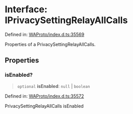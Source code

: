 # Interface: IPrivacySettingRelayAllCalls

Defined in: [WAProto/index.d.ts:35569](https://github.com/Fokusdotid/Baileys/blob/982cc5b3c62bfc7b56d2f8f8427b6c1a2dda856f/WAProto/index.d.ts#L35569)

Properties of a PrivacySettingRelayAllCalls.

## Properties

### isEnabled?

> `optional` **isEnabled**: `null` \| `boolean`

Defined in: [WAProto/index.d.ts:35572](https://github.com/Fokusdotid/Baileys/blob/982cc5b3c62bfc7b56d2f8f8427b6c1a2dda856f/WAProto/index.d.ts#L35572)

PrivacySettingRelayAllCalls isEnabled
